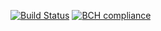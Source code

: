 [![Build Status](https://travis-ci.org/E7su/cicd-buzz.svg?branch=master)](https://travis-ci.org/E7su/cicd-buzz)
[![BCH compliance](https://bettercodehub.com/edge/badge/E7su/cicd-buzz?branch=master)](https://bettercodehub.com/)

